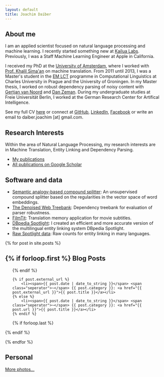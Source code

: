 ```yaml
---
layout: default
title: Joachim Daiber
---
```


About me
--------

I am an applied scientist focused on natural language processing and machine learning. I recently started something new at [Kailua Labs](https://www.kailualabs.com).
Previously, I was a Staff Machine Learning Engineer at Apple in California.

I received my PhD at the [University of Amsterdam](https://www.illc.uva.nl/), where I worked with [Prof. Khalil Sima'an](https://staff.fnwi.uva.nl/k.simaan/) on machine translation. From 2011 until 2013, I was a Master's student in the [EM LCT](http://lct-master.org) programme in Computational Linguistics at Charles University in Prague and the University of Groningen. In my Master thesis, I worked on robust dependency parsing of noisy content with [Gertjan van Noord](http://www.let.rug.nl/vannoord/) and [Dan Zeman](http://ufal.mff.cuni.cz/daniel-zeman). During my undergraduate studies at Freie Universität Berlin, I worked at the German Research Center for Artifical Intelligence.

See my full CV [here](/doc/CV.pdf) or connect at [GitHub](http://github.com/jodaiber), [LinkedIn](https://www.linkedin.com/pub/joachim-daiber/84/279/93a),  [Facebook](https://facebook.com/jodaiber) or write an email to daiber.joachim [at] gmail.com.



## Research Interests

Within the area of Natural Language Processing, my research interests are 
in Machine Translation, Entity Linking and Dependency Parsing.

- [My publications](publications)
- [All publications on Google Scholar](http://scholar.google.nl/citations?user=sApPUZUAAAAJ)


## Software and data

- [Semantic analogy-based compound splitter](https://github.com/jodaiber/semantic_compound_splitting): An unsupervised compound splitter based on the regularities in the vector space of word embeddings.
- [The Denoised Web Treebank](DenoisedWebTreebank): Dependency treebank for evaluation of parser robustness.
- [FilmTit](https://github.com/runn1ng/FilmTit): Translation memory application for movie subtitles.
- [DBpedia Spotlight](http://spotlight.dbpedia.org/): I created an efficient and more accurate version of the multilingual entity linking system DBpedia Spotlight.
- [Raw Spotlight data](entity-linking): Raw counts for entity linking in many languages.


<!--## Professional activities

### Teaching:
- Natural Language Processing 1  
  Prof Ivan Titov. Fall 2015, Fall 2014.
- Natural Language Processing 2  
  Prof Khalil Sima'an. Spring 2016, Spring 2015, Spring 2014.
  
- Summer 2015: Profile Project AI-NLP  
  with Dr. Stella Frank

### Reviewing:
- International Journal of Cooperative Information Systems (IJCIS)
- NAACL 2016 Workshop on Discontinuous Structures in NLP

-->

{% for post in site.posts %}

{% if forloop.first %}
Blog Posts
----------

<ul class="posts">

{% endif %}

    {% if post.external_url %}
    	<li><span>{{ post.date | date_to_string }}</span> <span class="seperator">~</span> {{ post.category }}: <a href="{{ post.external_url }}">{{ post.title }}</a></li>
    {% else %}
    	<li><span>{{ post.date | date_to_string }}</span> <span class="seperator">~</span> {{ post.category }}: <a href="{{ post.url }}">{{ post.title }}</a></li>
    {% endif %}

 
{% if forloop.last %}

</ul>

{% endif %}

{% endfor %}


Personal
--------
<div id="frontpage">
  <div id="instafeed"></div>
</div>

[More photos...](photography)

<script src="/js/instafeed.min.js"></script>
<script type="text/javascript">
    var feed = new Instafeed({
		get: 'user',
		userId: 601088313,
    accessToken: '601088313.1677ed0.df46ed351a5f44bab606823c253be9ff',
		link: 'true',
		limit: '16'
    });
    feed.run();
</script>
